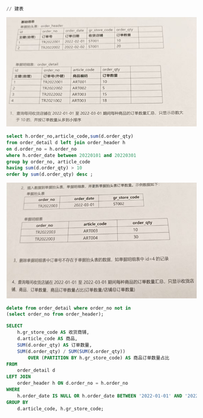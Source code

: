 ```sql
// 建表


```



![img](images/1w8cB9wy8lsn25VJoulgmi9y2F4tNd3I.png)

```sql
select h.order_no,article_code,sum(d.order_qty) 
from order_detail d left join order_header h 
on d.order_no = h.order_no
where h.order_date between 20220101 and 20220301
group by order_no, article_code
having sum(d.order_qty) > 10
order by sum(d.order_qty) desc ;

```

![img](images/lfdaOhn1cWOHNJTQuqZ8tOEsyFJaGzFX.png)



```sql
delete from order_detail where order_no not in 
(select order_no from order_header);
```

```sql
SELECT 
    h.gr_store_code AS 收货商铺,
    d.article_code AS 商品,
    SUM(d.order_qty) AS 订单数量,
    SUM(d.order_qty) / SUM(SUM(d.order_qty)) 
        OVER (PARTITION BY h.gr_store_code) AS 商品订单数量占比
FROM 
    order_detail d
LEFT JOIN 
    order_header h ON d.order_no = h.order_no
WHERE 
    h.order_date IS NULL OR h.order_date BETWEEN '2022-01-01' AND '2022-03-31'
GROUP BY 
    d.article_code, h.gr_store_code;
```

